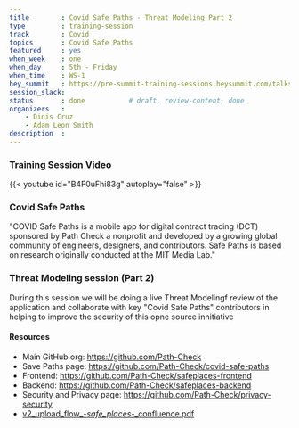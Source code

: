 ```yaml
---
title        : Covid Safe Paths - Threat Modeling Part 2
type         : training-session
track        : Covid
topics       : Covid Safe Paths
featured     : yes
when_week    : one
when_day     : 5th - Friday
when_time    : WS-1
hey_summit   : https://pre-summit-training-sessions.heysummit.com/talks/threat-modeling-introduction/
session_slack:
status       : done           # draft, review-content, done
organizers   : 
    - Dinis Cruz
    - Adam Leon Smith
description  : 
---
```


### Training Session Video

{{< youtube id="B4F0uFhi83g" autoplay="false" >}} 

### Covid Safe Paths

"COVID Safe Paths is a mobile app for digital contract tracing (DCT) sponsored by Path Check a nonprofit and developed by a growing global community of engineers, designers, and contributors. Safe Paths is based on research originally conducted at the MIT Media Lab."

### Threat Modeling session (Part 2)

During this session we will be doing a live Threat Modelingf review of the application and collaborate with key "Covid Safe Paths" contributors in helping to improve the security of this opne source innitiative


#### Resources

 - Main GitHub org: https://github.com/Path-Check
 - Save Paths page: https://github.com/Path-Check/covid-safe-paths
 - Frontend: https://github.com/Path-Check/safeplaces-frontend
 - Backend: https://github.com/Path-Check/safeplaces-backend
 - Security and Privacy page: https://github.com/Path-Check/privacy-security 
 - [v2_upload_flow_-_safe_places_-_confluence.pdf](https://os-summit.slack.com/files/U014V5N4RLL/F014PAGSZ6X/v2_upload_flow_-_safe_places_-_confluence.pdf)

